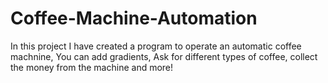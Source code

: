 # Coffee-Machine-Automation
In this project I have created a program to operate an automatic coffee machnine, You can add gradients, Ask for different types of coffee, collect the money from the machine and more!
